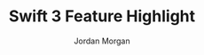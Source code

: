 ---
layout: post
tags: ["Swift"]
title: "Swift 3 Feature Highlight"
author: Jordan Morgan
description: "Our favorite open source language is changing at a rapid pace. Here, we'll check out some of my favorite additions that landed in Swift 3."
image: /assets/images/logo.png
---